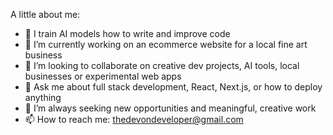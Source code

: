 A little about me: 

- 🤖 I train AI models how to write and improve code  
- 🔭 I’m currently working on an ecommerce website for a local fine art business  
- 👯 I’m looking to collaborate on creative dev projects, AI tools, local businesses or experimental web apps  
- 💬 Ask me about full stack development, React, Next.js, or how to deploy anything
- 🚀 I’m always seeking new opportunities and meaningful, creative work  
- 📫 How to reach me: thedevondeveloper@gmail.com
